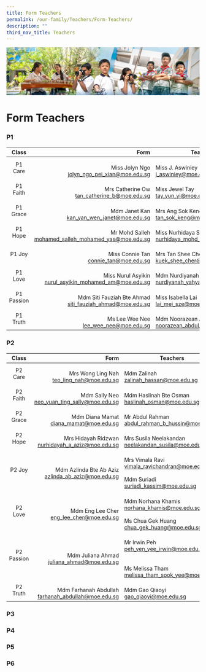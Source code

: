 ```yaml
---
title: Form Teachers
permalink: /our-family/Teachers/Form-Teachers/
description: ""
third_nav_title: Teachers
---
```

![](/images/AboutUs.jpg)

Form Teachers
=============

### **P1**

|  **Class** |                                                        **Form** | **Teachers**                                                      |
|:----------:|----------------------------------------------------------------:|-------------------------------------------------------------------|
|   P1 Care  |       <br>Miss Jolyn Ngo<br>jolyn_ngo_pei_xian@moe.edu.sg       |           <br>Miss J. Aswiniey<br>j_aswiniey@moe.edu.sg           |
|  P1 Faith  |        <br>Mrs Catherine Ow<br>tan_catherine_b@moe.edu.sg       |            <br>Miss Jewel Tay<br>tay_yun_yi@moe.edu.sg            |
|  P1 Grace  |        <br>Mdm Janet Kan<br>kan_yan_wen_janet@moe.edu.sg        |          <br>Mrs Ang Sok Keng<br>tan_sok_keng@moe.edu.sg          |
|   P1 Hope  |   <br>Mr Mohd Salleh<br>mohamed_salleh_mohamed_yas@moe.edu.sg   |    <br>Miss Nurhidaya Sidik<br>nurhidaya_mohd_sidik@moe.edu.sg    |
|   P1 Joy   |           <br>Miss Connie Tan<br>connie_tan@moe.edu.sg          |         <br>Mrs Tan Shee Cher<br>kuek_shee_cher@moe.edu.sg        |
|   P1 Love  |  <br>Miss Nurul Asyikin<br>nurul_asyikin_mohamed_am@moe.edu.sg  |      <br>Mdm Nurdiyanah Yahya<br>nurdiyanah_yahya@moe.edu.sg      |
| P1 Passion | <br>Mdm Siti Fauziah Bte Ahmad<br>siti_fauziah_ahmad@moe.edu.sg |          <br>Miss Isabella Lai<br>lai_mei_sze@moe.edu.sg          |
|  P1 Truth  |           <br>Ms Lee Wee Nee<br>lee_wee_nee@moe.edu.sg          | <br>Mdm Noorazean Abdul Rahim<br>noorazean_abdul_rahim@moe.edu.sg |



### **P2**

|  **Class** |                                                  **Form** | **Teachers**                                                                                                    |
|:----------:|----------------------------------------------------------:|-----------------------------------------------------------------------------------------------------------------|
|   P2 Care  |      <br>Mrs Wong Ling Nah<br>teo_ling_nah@moe.edu.sg     |                                   <br>Mdm Zalinah<br>zalinah_hassan@moe.edu.sg                                  |
|  P2 Faith  |    <br>Mdm Sally Neo<br>neo_yuan_ting_sally@moe.edu.sg    |                             <br>Mdm Haslinah Bte Osman<br>haslinah_osman@moe.edu.sg                             |
|  P2 Grace  |       <br>Mdm Diana Mamat<br>diana_mamat@moe.edu.sg       |                             <br>Mr Abdul Rahman<br>abdul_rahman_b_hussin@moe.edu.sg                             |
|   P2 Hope  |  <br>Mrs Hidayah Ridzwan<br>nurhidayah_a_aziz@moe.edu.sg  |                           <br>Mrs Susila Neelakandan<br>neelakandan_susila@moe.edu.sg                           |
|   P2 Joy   | <br>Mdm Azlinda Bte Ab Aziz<br>azlinda_ab_aziz@moe.edu.sg |      <br>Mrs Vimala Ravi<br>vimala_ravichandran@moe.edu.sg<br><br>Mdm Suriadi<br>suriadi_kassim@moe.edu.sg      |
|   P2 Love  |      <br>Mdm Eng Lee Cher<br>eng_lee_cher@moe.edu.sg      |    <br>Mdm Norhana Khamis<br>norhana_khamis@moe.edu.sg<br><br>Ms Chua Gek Huang<br>chua_gek_huang@moe.edu.sg    |
| P2 Passion |     <br>Mdm Juliana Ahmad<br>juliana_ahmad@moe.edu.sg     | <br>Mr Irwin Peh<br>peh_yen_yee_irwin@moe.edu.sg<br><br><br>Ms Melissa Tham<br>melissa_tham_sook_yee@moe.edu.sg |
|  P2 Truth  | <br>Mdm Farhanah Abdullah<br>farhanah_abdullah@moe.edu.sg |                                   <br>Mdm Gao Qiaoyi<br>gao_qiaoyi@moe.edu.sg                                   |


### **P3**




### **P4**



### **P5**



### **P6**